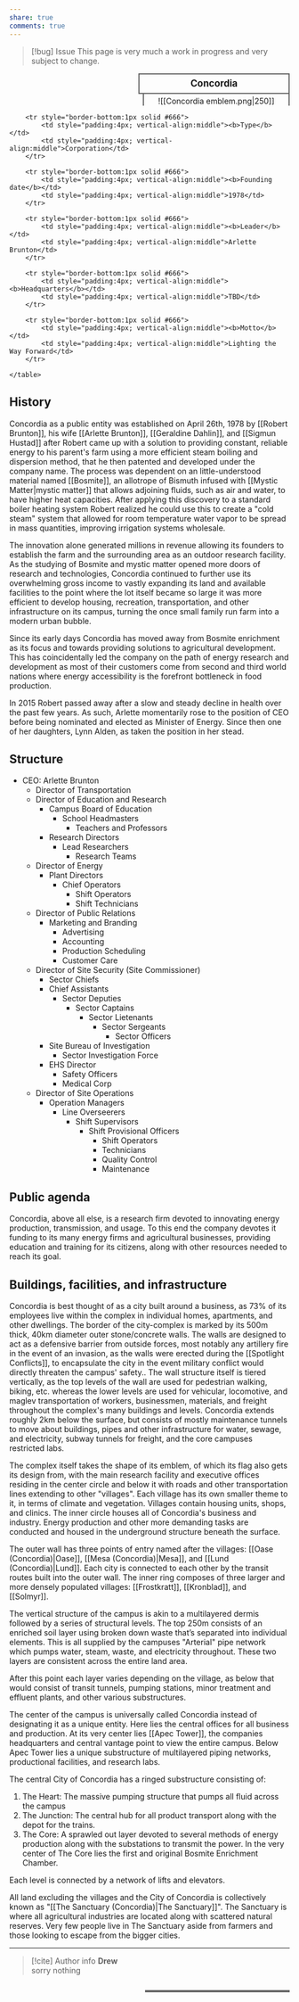 ```yaml
---
share: true
comments: true
---
```

> [!bug] Issue
> This page is very much a work in progress and very subject to change.

<div>
  <span style="float:right; width:260px; margin-left:14px; border:2px solid #666; line-height:1.5; font-size:larger; font-weight:bold; text-align:center; padding:4px">Concordia</span>
  </div>

  <span style="float:right; clear:right; width:260px; margin-left:14px; border-left:2px solid #666; border-right:2px solid #666; border-collapse:collapse; text-align:center; padding-top:4px">![[Concordia emblem.png|250]]</span>
  
  <div class="" style="float:right; clear:right">
    <table class="" style="float:right; clear:right; width:260px; margin-left:14px; margin-bottom:7px; border:2px solid #666; border-collapse:collapse; line-height:1.5; font-size:small">
  
		<tr style="border-bottom:1px solid #666">
			<td style="padding:4px; vertical-align:middle"><b>Type</b></td>
			<td style="padding:4px; vertical-align:middle">Corporation</td>
		</tr>
	
		<tr style="border-bottom:1px solid #666">
			<td style="padding:4px; vertical-align:middle"><b>Founding date</b></td>
			<td style="padding:4px; vertical-align:middle">1978</td>
		</tr>
		
		<tr style="border-bottom:1px solid #666">
			<td style="padding:4px; vertical-align:middle"><b>Leader</b></td>
			<td style="padding:4px; vertical-align:middle">Arlette Brunton</td>
		</tr>
	
		<tr style="border-bottom:1px solid #666">
			<td style="padding:4px; vertical-align:middle"><b>Headquarters</b></td>
			<td style="padding:4px; vertical-align:middle">TBD</td>
		</tr>
	
		<tr style="border-bottom:1px solid #666">
			<td style="padding:4px; vertical-align:middle"><b>Motto</b></td>
			<td style="padding:4px; vertical-align:middle">Lighting the Way Forward</td>
		</tr>
	
    </table>
  </div>

## History

Concordia as a public entity was established on April 26th, 1978 by [[Robert Brunton]], his wife [[Arlette Brunton]], [[Geraldine Dahlin]], and [[Sigmun Hustad]] after Robert came up with a solution to providing constant, reliable energy to his parent's farm using a more efficient steam boiling and dispersion method, that he then patented and developed under the company name. The process was dependent on an little-understood material named [[Bosmite]], an allotrope of Bismuth infused with [[Mystic Matter|mystic matter]] that allows adjoining fluids, such as air and water, to have higher heat capacities. After applying this discovery to a standard boiler heating system Robert realized he could use this to create a "cold steam" system that allowed for room temperature water vapor to be spread in mass quantities, improving irrigation systems wholesale.  

The innovation alone generated millions in revenue allowing its founders to establish the farm and the surrounding area as an outdoor research facility. As the studying of Bosmite and mystic matter opened more doors of research and technologies, Concordia continued to further use its overwhelming gross income to vastly expanding its land and available facilities to the point where the lot itself became so large it was more efficient to develop housing, recreation, transportation, and other infrastructure on its campus, turning the once small family run farm into a modern urban bubble.  

Since its early days Concordia has moved away from Bosmite enrichment as its focus and towards providing solutions to agricultural development. This has coincidentally led the company on the path of energy research and development as most of their customers come from second and third world nations where energy accessibility is the forefront bottleneck in food production.  

In 2015 Robert passed away after a slow and steady decline in health over the past few years. As such, Arlette momentarily rose to the position of CEO before being nominated and elected as Minister of Energy. Since then one of her daughters, Lynn Alden, as taken the position in her stead.

## Structure 

- CEO: Arlette Brunton
	- Director of Transportation
	- Director of Education and Research
		- Campus Board of Education
			- School Headmasters
				- Teachers and Professors 
		- Research Directors 
			- Lead Researchers 
				- Research Teams 
	- Director of Energy 
		- Plant Directors 
			- Chief Operators 
				- Shift Operators 
				- Shift Technicians  
	- Director of Public Relations 
		- Marketing and Branding 
			- Advertising 
			- Accounting 
			- Production Scheduling 
			- Customer Care 
	- Director of Site Security (Site Commissioner) 
		- Sector Chiefs 
		- Chief Assistants 
			- Sector Deputies 
				- Sector Captains 
					- Sector Lietenants 
						- Sector Sergeants 
							- Sector Officers 
		- Site Bureau of Investigation 
			- Sector Investigation Force 
		- EHS Director 
			- Safety Officers 
			- Medical Corp 
	- Director of Site Operations 
		- Operation Managers 
			- Line Overseerers 
				- Shift Supervisors 
					- Shift Provisional Officers 
						- Shift Operators 
						- Technicians  
						- Quality Control 
						- Maintenance

## Public agenda

Concordia, above all else, is a research firm devoted to innovating energy production, transmission, and usage. To this end the company devotes it funding to its many energy firms and agricultural businesses, providing education and training for its citizens, along with other resources needed to reach its goal.

## Buildings, facilities, and infrastructure

Concordia is best thought of as a city built around a business, as 73% of its employees live within the complex in individual homes, apartments, and other dwellings. The border of the city-complex is marked by its 500m thick, 40km diameter outer stone/concrete walls. The walls are designed to act as a defensive barrier from outside forces, most notably any artillery fire in the event of an invasion, as the walls were erected during the [[Spotlight Conflicts]], to encapsulate the city in the event military conflict would directly threaten the campus' safety.. The wall structure itself is tiered vertically, as the top levels of the wall are used for pedestrian walking, biking, etc. whereas the lower levels are used for vehicular, locomotive, and maglev transportation of workers, businessmen, materials, and freight throughout the complex's many buildings and levels. Concordia extends roughly 2km below the surface, but consists of mostly maintenance tunnels to move about buildings, pipes and other infrastructure for water, sewage, and electricity, subway tunnels for freight, and the core campuses restricted labs.  

The complex itself takes the shape of its emblem, of which its flag also gets its design from, with the main research facility and executive offices residing in the center circle and below it with roads and other transportation lines extending to other "villages". Each village has its own smaller theme to it, in terms of climate and vegetation. Villages contain housing units, shops, and clinics. The inner circle houses all of Concordia's business and industry. Energy production and other more demanding tasks are conducted and housed in the underground structure beneath the surface.  

The outer wall has three points of entry named after the villages: [[Oase (Concordia)|Oase]], [[Mesa (Concordia)|Mesa]], and [[Lund (Concordia)|Lund]]. Each city is connected to each other by the transit routes built into the outer wall. The inner ring composes of three larger and more densely populated villages: [[Frostkratt]], [[Kronblad]], and [[Solmyr]].  

The vertical structure of the campus is akin to a multilayered dermis followed by a series of structural levels. The top 250m consists of an enriched soil layer using broken down waste that’s separated into individual elements. This is all supplied by the campuses "Arterial" pipe network which pumps water, steam, waste, and electricity throughout. These two layers are consistent across the entire land area. 

After this point each layer varies depending on the village, as below that would consist of transit tunnels, pumping stations, minor treatment and effluent plants, and other various substructures.  

The center of the campus is universally called Concordia instead of designating it as a unique entity. Here lies the central offices for all business and production. At its very center lies [[Apec Tower]], the companies headquarters and central vantage point to view the entire campus. Below Apec Tower lies a unique substructure of multilayered piping networks, productional facilities, and research labs. 

The central City of Concordia has a ringed substructure consisting of: 

1.  The Heart: The massive pumping structure that pumps all fluid across the campus 
2.  The Junction: The central hub for all product transport along with the depot for the trains. 
3.  The Core: A sprawled out layer devoted to several methods of energy production along with the substations to transmit the power. In the very center of The Core lies the first and original Bosmite Enrichment Chamber.  

Each level is connected by a network of lifts and elevators.  

All land excluding the villages and the City of Concordia is collectively known as "[[The Sanctuary (Concordia)|The Sanctuary]]". The Sanctuary is where all agricultural industries are located along with scattered natural reserves. Very few people live in The Sanctuary aside from farmers and those looking to escape from the bigger cities.

-----
> [!cite] Author info
> **Drew**\
> sorry nothing